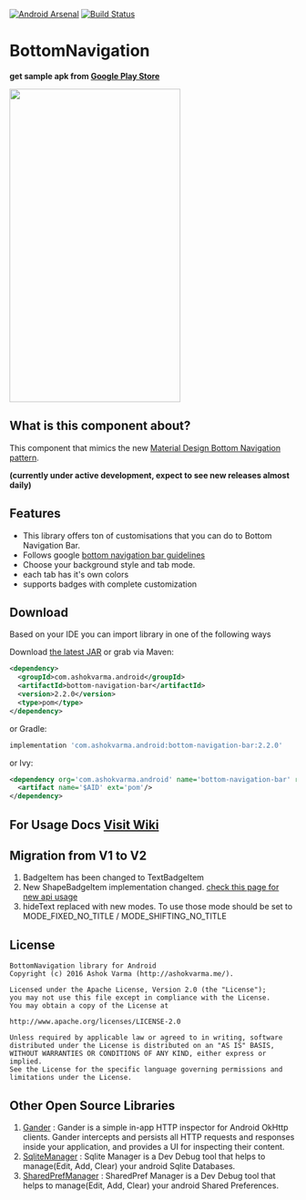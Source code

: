 [![Android Arsenal](https://img.shields.io/badge/Android%20Arsenal-BottomNavigation-green.svg?style=true)](https://android-arsenal.com/details/1/3612)
[![Build Status](https://travis-ci.org/Ashok-Varma/BottomNavigation.svg?branch=master)](https://travis-ci.org/Ashok-Varma/BottomNavigation)

# BottomNavigation

**get sample apk from [Google Play Store][googlePlayStoreLink]**

<img src="https://raw.githubusercontent.com/Ashok-Varma/BottomNavigation/master/all.gif" width="300" height="550" />

## What is this component about?

This component that mimics the new [Material Design Bottom Navigation pattern][googlePage].

**(currently under active development, expect to see new releases almost daily)**

## Features

* This library offers ton of customisations that you can do to Bottom Navigation Bar.
* Follows google [bottom navigation bar guidelines][googlePage]
* Choose your background style and tab mode.
* each tab has it's own colors
* supports badges with complete customization

## Download

Based on your IDE you can import library in one of the following ways

Download [the latest JAR][mavenAarDownload] or grab via Maven:

```xml
<dependency>
  <groupId>com.ashokvarma.android</groupId>
  <artifactId>bottom-navigation-bar</artifactId>
  <version>2.2.0</version>
  <type>pom</type>
</dependency>
```
or Gradle:
```groovy
implementation 'com.ashokvarma.android:bottom-navigation-bar:2.2.0'
```
or Ivy:
```xml
<dependency org='com.ashokvarma.android' name='bottom-navigation-bar' rev='2.2.0'>
  <artifact name='$AID' ext='pom'/>
</dependency>
```

## For Usage Docs [Visit Wiki][wikiLink]

## Migration from V1 to V2
1. BadgeItem has been changed to TextBadgeItem
2. New ShapeBadgeItem implementation changed. [check this page for new api usage](https://github.com/Ashok-Varma/BottomNavigation/wiki/Badges)
3. hideText replaced with new modes. To use those mode should be set to MODE_FIXED_NO_TITLE / MODE_SHIFTING_NO_TITLE 

## License

```
BottomNavigation library for Android
Copyright (c) 2016 Ashok Varma (http://ashokvarma.me/).

Licensed under the Apache License, Version 2.0 (the "License");
you may not use this file except in compliance with the License.
You may obtain a copy of the License at

http://www.apache.org/licenses/LICENSE-2.0

Unless required by applicable law or agreed to in writing, software
distributed under the License is distributed on an "AS IS" BASIS,
WITHOUT WARRANTIES OR CONDITIONS OF ANY KIND, either express or implied.
See the License for the specific language governing permissions and
limitations under the License.
```

## Other Open Source Libraries
1. [Gander](https://github.com/Ashok-Varma/Gander) : Gander is a simple in-app HTTP inspector for Android OkHttp clients. Gander intercepts and persists all HTTP requests and responses inside your application, and provides a UI for inspecting their content.
2. [SqliteManager](https://github.com/Ashok-Varma/SqliteManager) : Sqlite Manager is a Dev Debug tool that helps to manage(Edit, Add, Clear) your android Sqlite Databases.
3. [SharedPrefManager](https://github.com/Ashok-Varma/SharedPrefManager) : SharedPref Manager is a Dev Debug tool that helps to manage(Edit, Add, Clear) your android Shared Preferences.


 [wikiLink]: https://github.com/Ashok-Varma/BottomNavigation/wiki
 [googlePlayStoreLink]: https://play.google.com/store/apps/details?id=com.ashokvarma.bottomnavigation.sample
 [googlePage]: https://www.google.com/design/spec/components/bottom-navigation.html
 [mavenAarDownload]:  https://repo1.maven.org/maven2/com/ashokvarma/android/bottom-navigation-bar/2.2.0/bottom-navigation-bar-2.2.0.aar
 [mavenLatestJarDownload]: https://search.maven.org/remote_content?g=com.ashokvarma.android&a=bottom-navigation-bar&v=LATEST
